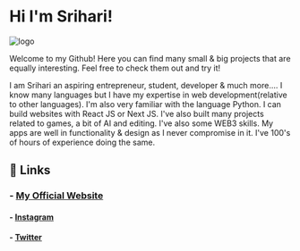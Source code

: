 # Hi I'm Srihari!

![logo](https://srihari-ecru.vercel.app/logo.png)


Welcome to my Github! Here you can find many small & big projects that are equally interesting. Feel free to check them out and try it! 

I am Srihari an aspiring entrepreneur, student, developer & much more.... I know many languages but I have my expertise in web development(relative to other languages). I'm also very familiar with the language Python. I can build websites with React JS or Next JS. I've also built many projects related to games, a bit of AI and editing. I've also some WEB3 skills. My apps are well in functionality & design as I never compromise in it. I've 100's of hours of experience doing the same.
## 🔗 Links
### - [My Official Website](https://srihari-ecru.vercel.app/)
#### - [Instagram](https://www.instagram.com/sriharimuralikrishnan/)
#### - [Twitter](https://twitter.com/sriharithebest)
